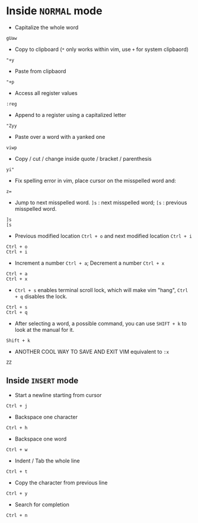 # Inside `NORMAL` mode

* Capitalize the whole word
```
gUaw
```

* Copy to clipboard (`*` only works within vim, use `+` for system clipbaord)
```
"+y
```

* Paste from clipbaord
```
"+p
```

* Access all register values
```
:reg
```

* Append to a register using a capitalized letter
```
"Zyy
```

* Paste over a word with a yanked one
```
viwp
```

* Copy / cut / change  inside quote / bracket / parenthesis
```
yi"
```

* Fix spelling error in vim, place cursor on the misspelled word and:
```
z=
```

* Jump to next misspelled word. `]s` : next misspelled word; `[s` : previous misspelled word.
```
]s
[s
```

* Previous modified location `Ctrl + o`  and next modified location `Ctrl + i`
```
Ctrl + o
Ctrl + i
```

* Increment a number `Ctrl + a`; Decrement a number `Ctrl + x`
```
Ctrl + a
Ctrl + x
```

* `Ctrl + s` enables terminal scroll lock, which will make vim "hang", `Ctrl + q` disables the lock.
```
Ctrl + s
Ctrl + q
```

* After selecting a word, a possible command, you can use `SHIFT + k` to look at the manual for it.
```
Shift + k
```

* ANOTHER COOL WAY TO SAVE AND EXIT VIM equivalent to `:x`
```
ZZ
```

## Inside `INSERT` mode
* Start a newline starting from cursor
```
Ctrl + j
```

* Backspace one character
```
Ctrl + h
```

* Backspace one word
```
Ctrl + w
```

* Indent / Tab the whole line
```
Ctrl + t
```

* Copy the character from previous line
```
Ctrl + y
```

* Search for completion
```
Ctrl + n
```

